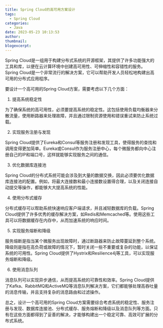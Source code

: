```yaml
---
title: Spring Cloud的高可用方案设计
tags:
  - Spring Cloud
categories:
  - Java
date: 2023-05-23 10:13:53
author:
thumbnail:
blogexcerpt:
---
```

Spring Cloud是一组用于构建分布式系统的开源框架，其提供了许多功能强大的工具和库，以便在云计算环境中创建高可用性、可伸缩性和容错性的服务。Spring Cloud是一个非常流行的解决方案，它可以帮助开发人员轻松地构建出高可用的分布式应用程序。

要设计一个高可用的Spring Cloud方案，需要考虑以下几个方面：

1. 提高系统稳定性

为了确保系统的高可用性，必须要提高系统的稳定性。这包括使用负载均衡器来分散流量，使用断路器来处理故障，并且通过限制资源使用和错误重试来防止系统过载。

2. 实现服务注册与发现

Spring Cloud提供了Eureka和Consul等服务注册和发现工具，使得服务的查找和调用变得更加简单。Eureka或Consul作为服务注册中心，每个微服务都向中心注册自己的IP和端口号，这样就能够实现服务之间的通信。

3. 优化数据库连接池

Spring Cloud的分布式系统可能会涉及到大量的数据交换，因此必须要优化数据库连接池的配置。例如，将最大连接数和最小连接数设置得合理，以及关闭连接自动提交等操作，都能够大大提高系统的性能。

4. 使用分布式缓存

分布式缓存可以帮助系统快速响应客户端请求，并且减轻数据库的负载。Spring Cloud提供了许多优秀的缓存解决方案，如Redis和Memcached等。使用这些工具可以将数据缓存在内存中，从而加速系统的响应时间。

5. 实现服务熔断和降级

服务熔断是指当某个微服务出现故障时，通过断路器来防止故障蔓延到整个系统。降级则是指在高负荷或故障的情况下，暂时关闭一些不重要或复杂的功能，以保证系统的可用性。Spring Cloud提供了Hystrix和Resilience4j等工具，可以实现服务熔断和降级。

6. 使用消息队列

消息队列可以实现异步通信，从而提高系统的可靠性和效率。Spring Cloud提供了Kafka、RabbitMQ和ActiveMQ等消息队列解决方案，它们都能够处理高吞吐量的消息传输，并且支持复杂的消息路由和过滤操作。

总之，设计一个高可用的Spring Cloud方案需要综合考虑系统的稳定性、服务注册与发现、数据库连接池、分布式缓存、服务熔断和降级以及消息队列等方面。只有在这些方面都得到了妥善的解决，才能够构建出一个稳定可靠、高效可扩展的分布式系统。
